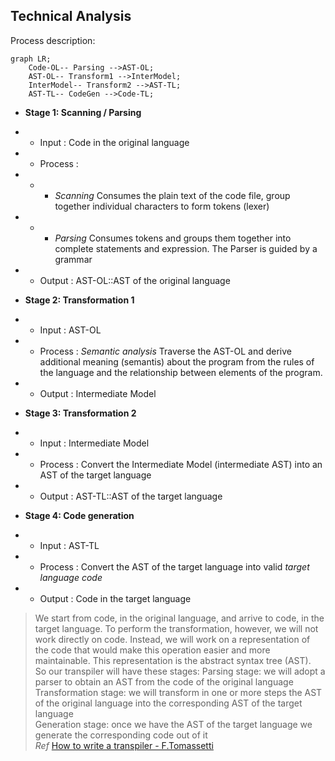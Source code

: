 ## Technical Analysis  
Process description:

```mermaid
graph LR;    
    Code-OL-- Parsing -->AST-OL;
    AST-OL-- Transform1 -->InterModel;
    InterModel-- Transform2 -->AST-TL;
    AST-TL-- CodeGen -->Code-TL;
```

* **Stage 1: Scanning / Parsing**  
* * Input   : Code in the original language  
* * Process :   
* * * *Scanning* Consumes the plain text of the code file, group together individual characters to form tokens (lexer) 
* * * *Parsing* Consumes tokens and groups them together into complete statements and expression. The Parser is guided by a grammar
* * Output  : AST-OL::AST of the original language  

* **Stage 2: Transformation 1**
* * Input   : AST-OL
* * Process : *Semantic analysis* Traverse the AST-OL and derive additional meaning (semantis) about the program from the rules of the language and the relationship between elements of the program.
* * Output  : Intermediate Model
 
* **Stage 3: Transformation 2**
* * Input   : Intermediate Model 
* * Process : Convert the Intermediate Model (intermediate AST) into an AST of the target language
* * Output  : AST-TL::AST of the target language
 
* **Stage 4: Code generation**
* * Input   : AST-TL
* * Process : Convert the AST of the target language into valid *target language code*
* * Output  : Code in the target language


>We start from code, in the original language, and arrive to code, in the target language. To perform the transformation, however, we will not work directly on code. Instead, we will work on a representation of the code that would make this operation easier and more maintainable. This representation is the abstract syntax tree (AST).  
So our transpiler will have these stages:
Parsing stage: we will adopt a parser to obtain an AST from the code of the original language   
Transformation stage: we will transform in one or more steps the AST of the original language into the corresponding AST of the target language   
Generation stage: once we have the AST of the target language we generate the corresponding code out of it   
_Ref_ [How to write a transpiler - F.Tomassetti](https://tomassetti.me/how-to-write-a-transpiler/)
